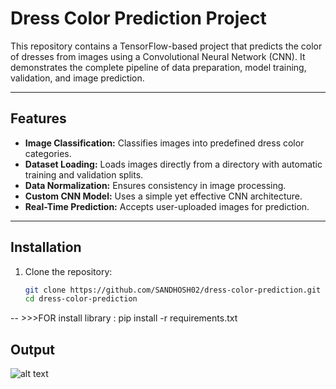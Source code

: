 # Dress Color Prediction Project

This repository contains a TensorFlow-based project that predicts the color of dresses from images using a Convolutional Neural Network (CNN). It demonstrates the complete pipeline of data preparation, model training, validation, and image prediction.

---

## Features

- **Image Classification:** Classifies images into predefined dress color categories.
- **Dataset Loading:** Loads images directly from a directory with automatic training and validation splits.
- **Data Normalization:** Ensures consistency in image processing.
- **Custom CNN Model:** Uses a simple yet effective CNN architecture.
- **Real-Time Prediction:** Accepts user-uploaded images for prediction.

---

## Installation

1. Clone the repository:
   ```bash
   git clone https://github.com/SANDHOSH02/dress-color-prediction.git
   cd dress-color-prediction


-- >>>FOR install library : pip install -r requirements.txt



Output 
------

![alt text](output/image.png)
